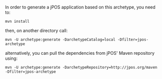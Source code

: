 In order to generate a jPOS application based on this archetype, you need to: 

    mvn install 

then, on another directory call:

    mvn -U archetype:generate -DarchetypeCatalog=local -Dfilter=jpos-archetype

alternatively, you can pull the dependencies from jPOS' Maven repository using:

    mvn -U archetype:generate -DarchetypeRepository=http://jpos.org/maven -Dfilter=jpos-archetype 



